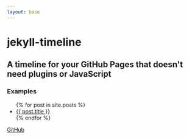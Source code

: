```yaml
---
layout: base
---
```


# jekyll-timeline
## A timeline for your GitHub Pages that doesn't need plugins or JavaScript

### Examples 

<ul>
  {% for post in site.posts %}
    <li class="post summary">
      <a href="{{ site.baseurl }}{{ post.url }}">{{ post.title }}</a>
    </li>
  {% endfor %}
</ul>











[GitHub](https://github.com/SimplGy/jekyll-timeline)